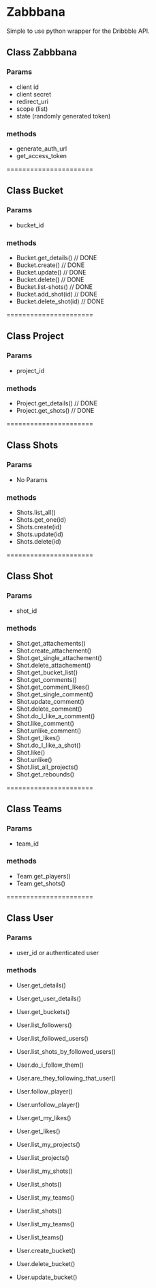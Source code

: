 # Zabbbana

Simple to use python wrapper for the Dribbble API.

## Class Zabbbana

### Params

- client id
- client secret
- redirect_uri
- scope (list)
- state (randomly generated token)

### methods
- generate_auth_url
- get_access_token

======================

## Class Bucket

### Params

- bucket_id

### methods

- Bucket.get_details() // DONE
- Bucket.create()   // DONE
- Bucket.update()   // DONE
- Bucket.delete()   // DONE
- Bucket.list-shots() // DONE
- Bucket.add_shot(id) // DONE
- Bucket.delete_shot(id) // DONE

======================

## Class Project

### Params

- project_id

### methods

- Project.get_details() // DONE
- Project.get_shots()   // DONE

======================

## Class Shots

### Params

- No Params

### methods

- Shots.list_all()
- Shots.get_one(id)
- Shots.create(id)
- Shots.update(id)
- Shots.delete(id)

======================

## Class Shot

### Params

- shot_id

### methods

- Shot.get_attachements()
- Shot.create_attachement()
- Shot.get_single_attachement()
- Shot.delete_attachement()
- Shot.get_bucket_list()
- Shot.get_comments()
- Shot.get_comment_likes()
- Shot.get_single_comment()
- Shot.update_comment()
- Shot.delete_comment()
- Shot.do_I_like_a_comment()
- Shot.like_comment()
- Shot.unlike_comment()
- Shot.get_likes()
- Shot.do_I_like_a_shot()
- Shot.like()
- Shot.unlike()
- Shot.list_all_projects()
- Shot.get_rebounds()


======================

## Class Teams

### Params

- team_id

### methods

- Team.get_players()
- Team.get_shots()

======================

## Class User

### Params

- user_id or authenticated user

### methods

- User.get_details()
- User.get_user_details()
- User.get_buckets()
- User.list_followers()
- User.list_followed_users()
- User.list_shots_by_followed_users()
- User.do_i_follow_them()
- User.are_they_following_that_user()
- User.follow_player()
- User.unfollow_player()
- User.get_my_likes()
- User.get_likes()

- User.list_my_projects()
- User.list_projects()
- User.list_my_shots()
- User.list_shots()
- User.list_my_teams()
- User.list_shots()
- User.list_my_teams()
- User.list_teams()
- User.create_bucket()
- User.delete_bucket()
- User.update_bucket()

